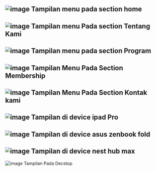 ![image](https://github.com/user-attachments/assets/3c882157-8652-49f8-8ead-614e7d6f3d15)
Tampilan menu pada section home
-
![image](https://github.com/user-attachments/assets/647e74fa-4369-4d0d-98be-8a7b15d9c9a5)
Tampilan menu Pada section Tentang Kami
-
![image](https://github.com/user-attachments/assets/92b027c0-7d39-45fe-af13-732a314e7b39)
Tampilan menu pada section Program
-
![image](https://github.com/user-attachments/assets/e4397fba-cf69-4391-a73f-17ab63d5aa8a)
Tampilan Menu Pada Section Membership
-
![image](https://github.com/user-attachments/assets/4ed62234-d74f-4f6c-9bea-353f0259f3bf)
Tampilan Menu Pada Section Kontak kami
-
![image](https://github.com/user-attachments/assets/9bf04215-29dc-40cb-b9fa-83191706c0c7)
Tampilan di device ipad Pro
-
![image](https://github.com/user-attachments/assets/f9f464ef-46c2-4b9e-9ea6-9be85e4dd0f8)
Tampilan di device asus zenbook fold
-
![image](https://github.com/user-attachments/assets/f2ec1746-13bb-428d-b532-9c82e108c173)
Tampilan di device nest hub max
-
![image](https://github.com/user-attachments/assets/92b027c0-7d39-45fe-af13-732a314e7b39)
Tampilan Pada Decstop
